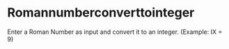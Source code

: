 # Romannumberconverttointeger
 Enter a Roman Number as input and convert it to an integer. (Example: IX = 9) 
